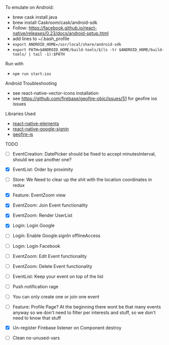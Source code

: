 
To emulate on Android: 
- brew cask install java
- brew install Caskroom/cask/android-sdk
- Follow: https://facebook.github.io/react-native/releases/0.23/docs/android-setup.html
- add lines to ~/.bash_profile
- `export ANDROID_HOME=/usr/local/share/android-sdk`
- `export PATH=$ANDROID_HOME/build-tools/$(ls -tr $ANDROID_HOME/build-tools/ | tail -1):$PATH`

Run with
- `npm run start:ios`

Android Troubleshooting
- see react-native-vector-icons installation
- see https://github.com/firebase/geofire-objc/issues/51 for geofire ios issues

Libraries Used
- [react-native-elements](https://github.com/react-native-training/react-native-elements)
- [react-native-google-signin](https://github.com/devfd/react-native-google-signin)
- [geofire-js](https://github.com/firebase/geofire-js)


TODO

- [ ] EventCreation: DatePicker should be fixed to accept minutesInterval, should we use another one?

- [X] EventList: Order by proximity

- [ ] Store: We Need to clear up the shit with the location coordinates in redux

- [X] Feature: EventZoom view

- [X] EventZoom: Join Event functionality

- [X] EventZoom: Render UserList

- [X] Login: Login Google

- [ ] Login: Enable Google.signIn offlineAccess

- [ ] Login: Login Facebook

- [ ] EventZoom: Edit Event functionality

- [ ] EventZoom: Delete Event functionality

- [ ] EventList: Keep your event on top of the list

- [ ] Push notification rage

- [ ] You can only create one or join one event

- [ ] Feature: Profile Page? At the beginning there wont be that many events anyway so we don't need to filter per interests and stuff, so we don't need to know that stuff

- [X] Un-register Firebase listener on Component destroy

- [ ] Clean no-unused-vars
